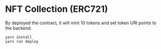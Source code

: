 # NFT Collection (ERC721)

By deployed the contract, it will mint 10 tokens and set token URI points to the backend.

```shell
yarn install
yarn run deploy
```
